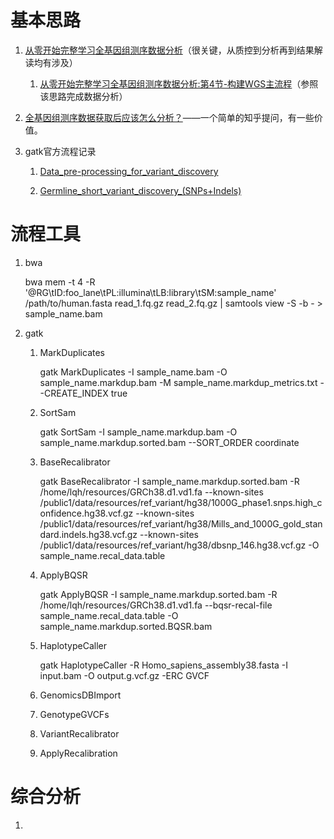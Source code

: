 # 基本思路

1. [从零开始完整学习全基因组测序数据分析](https://link.zhihu.com/?target=https%3A//mp.weixin.qq.com/mp/homepage%3F__biz%3DMzAxOTUxOTM0Nw%3D%3D%26hid%3D1%26sn%3Dd945cf61bd86e85724e146df42af5bcc%26scene%3D1%26devicetype%3Dandroid-26%26version%3D26060637%26lang%3Dzh_CN%26nettype%3DWIFI%26ascene%3D7%26session_us%3Dgh_2942f3f5dbfe%26wx_header%3D1)（很关键，从质控到分析再到结果解读均有涉及）

    1. [从零开始完整学习全基因组测序数据分析:第4节-构建WGS主流程](https://mp.weixin.qq.com/s?__biz=MzAxOTUxOTM0Nw==&mid=2649798296&idx=1&sn=790d0141eec792b25083c63e87fee14c&scene=19#wechat_redirect)（参照该思路完成数据分析）

2. [全基因组测序数据获取后应该怎么分析？](https://www.zhihu.com/question/26011991)——一个简单的知乎提问，有一些价值。

3. gatk官方流程记录

    1. [Data_pre-processing_for_variant_discovery](https://gatk.broadinstitute.org/hc/en-us/articles/360035535912-Data-pre-processing-for-variant-discovery)

    2. [Germline_short_variant_discovery_(SNPs+Indels)](https://gatk.broadinstitute.org/hc/en-us/articles/360035535932-Germline-short-variant-discovery-SNPs-Indels-)

# 流程工具

1. bwa

    bwa mem -t 4 -R '@RG\tID:foo_lane\tPL:illumina\tLB:library\tSM:sample_name' /path/to/human.fasta read_1.fq.gz read_2.fq.gz | samtools view -S -b - > sample_name.bam

2. gatk

    1. MarkDuplicates

        gatk MarkDuplicates -I sample_name.bam -O sample_name.markdup.bam -M sample_name.markdup_metrics.txt --CREATE_INDEX true

    2. SortSam

        gatk SortSam -I sample_name.markdup.bam -O sample_name.markdup.sorted.bam --SORT_ORDER coordinate

    3. BaseRecalibrator

        gatk BaseRecalibrator -I sample_name.markdup.sorted.bam -R /home/lqh/resources/GRCh38.d1.vd1.fa --known-sites /public1/data/resources/ref_variant/hg38/1000G_phase1.snps.high_confidence.hg38.vcf.gz --known-sites /public1/data/resources/ref_variant/hg38/Mills_and_1000G_gold_standard.indels.hg38.vcf.gz --known-sites /public1/data/resources/ref_variant/hg38/dbsnp_146.hg38.vcf.gz -O sample_name.recal_data.table
    
    4. ApplyBQSR

        gatk ApplyBQSR -I sample_name.markdup.sorted.bam -R /home/lqh/resources/GRCh38.d1.vd1.fa --bqsr-recal-file sample_name.recal_data.table -O sample_name.markdup.sorted.BQSR.bam

    5. HaplotypeCaller

        gatk HaplotypeCaller -R Homo_sapiens_assembly38.fasta -I input.bam -O output.g.vcf.gz -ERC GVCF
    
    6. GenomicsDBImport

    7. GenotypeGVCFs

    8. VariantRecalibrator

    9. ApplyRecalibration

# 综合分析

1. 